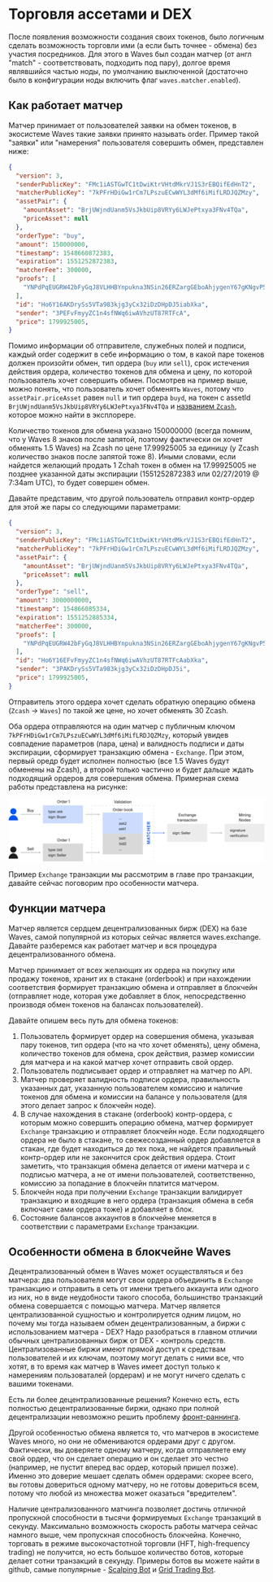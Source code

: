 # Торговля ассетами и DEX

После появления возможности создания своих токенов, было логичным сделать возможность торговли ими (а если быть точнее - обмена) без участия посредников. Для этого в Waves был создан матчер (от англ "match" - соответствовать, подходить под пару), долгое время являвшийся частью ноды, по умолчанию выключенной (достаточно было в конфигурации ноды включить флаг `waves.matcher.enabled`).

## Как работает матчер

Матчер принимает от пользователей заявки на обмен токенов, в экосистеме Waves такие заявки принято называть order. Пример такой "заявки" или "намерения" пользователя совершить обмен, представлен ниже:

```json
{
  "version": 3,
  "senderPublicKey": "FMc1iASTGwTC1tDwiKtrVHtdMkrVJ1S3rEBQifEdHnT2",
  "matcherPublicKey": "7kPFrHDiGw1rCm7LPszuECwWYL3dMf6iMifLRDJQZMzy",
  "assetPair": {
    "amountAsset": "BrjUWjndUanm5VsJkbUip8VRYy6LWJePtxya3FNv4TQa",
    "priceAsset": null
  },
  "orderType": "buy",
  "amount": 150000000,
  "timestamp": 1548660872383,
  "expiration": 1551252872383,
  "matcherFee": 300000,
  "proofs": [
    "YNPdPqEUGRW42bFyGqJ8VLHHBYnpukna3NSin26ERZargGEboAhjygenY67gKNgvP5nm5ZV8VGZW3bNtejSKGEa"
  ],
  "id": "Ho6Y16AKDrySs5VTa983kjg3yCx32iDzDHpDJ5iabXka",
  "sender": "3PEFvFmyyZC1n4sfNWq6iwAVhzUT87RTFcA",
  "price": 1799925005,
}
```

Помимо информации об отправителе, служебных полей и подписи, каждый order содержит в себе информацию о том, в какой паре токенов должен произойти обмен, тип ордера (`buy` или `sell`), срок истечения действия ордера, количество токенов для обмена и цену, по которой пользователь хочет совершить обмен. Посмотрев на пример выше, можно понять, что пользователь хочет обменять `Waves`, потому что `assetPair.priceAsset` равен `null` и тип ордера `buyd`, на токен c assetId `BrjUWjndUanm5VsJkbUip8VRYy6LWJePtxya3FNv4TQa` и [названием `Zcash`](https://wavesexplorer.com/tx/BrjUWjndUanm5VsJkbUip8VRYy6LWJePtxya3FNv4TQa), которое можно найти в эксплорере.

Количество токенов для обмена указано 150000000 (всегда помним, что у Waves 8 знаков после запятой, поэтому фактически он хочет обменять 1.5 Waves) на Zcash по цене 17.99925005 за единицу (у Zcash количество знаков после запятой тоже 8). Иными словами, если найдется желающий продать 1 Zchah токен в обмен на 17.99925005 не позднее указанной даты экспирации (1551252872383 или 02/27/2019 @ 7:34am UTC), то будет совершен обмен.

Давайте представим, что другой пользователь отправил контр-ордер для этой же пары со следующими параметрами:

```json 
{
  "version": 3,
  "senderPublicKey": "FMc1iASTGwTC1tDwiKtrVHtdMkrVJ1S3rEBQifEdHnT2",
  "matcherPublicKey": "7kPFrHDiGw1rCm7LPszuECwWYL3dMf6iMifLRDJQZMzy",
  "assetPair": {
    "amountAsset": "BrjUWjndUanm5VsJkbUip8VRYy6LWJePtxya3FNv4TQa",
    "priceAsset": null
  },
  "orderType": "sell",
  "amount": 3000000000,
  "timestamp": 154866085334,
  "expiration": 1551252885334,
  "matcherFee": 300000,
  "proofs": [
    "YNPdPqEUGRW42bFyGqJ8VLHHBYnpukna3NSin26ERZargGEboAhjygenY67gKNgvP5nm5ZV8VGZW3bNtejSKGEa"
  ],
  "id": "Ho6Y16EFvFmyyZC1n4sfNWq6iwAVhzUT87RTFcAabXka",
  "sender": "3PAKDrySs5VTa983kjg3yCx32iDzDHpDJ5i",
  "price": 1799925005,
}
```

Отправитель этого ордера хочет сделать обратную операцию обмена (`Zcash` -> `Waves`) по такой же цене, но хочет обменять 30 Zcash.

Оба ордера отправляются на один матчер с публичным ключом `7kPFrHDiGw1rCm7LPszuECwWYL3dMf6iMifLRDJQZMzy`, который увидев совпадение параметров (пара, цена) и валидность подписи и даты экспирации, сформирует транзакцию обмена - `Exchange`. При этом, первый оредр будет исполнен полностью (все 1.5 Waves будут обменены на Zcash), а второй только частично и будет дальше ждать подходящий ордеров для совершения обмена. Примерная схема работы представлена на рисунке:

![How matching works](./assets/4-4-1-how-dex-works.png "How matching workks")

Пример `Exchange` транзакции мы рассмотрим в главе про транзакции, давайте сейчас поговорим про особенности матчера.

## Функции матчера

Матчер является сердцем децентрализованных бирж (DEX) на базе Waves, cамой популярной из которых сейчас является waves.exchange. Давайте разберемся как работает матчер и вся процедура децентрализованного обмена.

Матчер принимает от всех желающих их ордера на покупку или продажу токенов, хранит их в стакане (orderbook) и при нахождении соответствия формирует транзакцию обмена и отправляет в блокчейн (отправляет ноде, которая уже добавляет в блок, непосредственно производя обмен токенов на балансах пользователей).

Давайте опишем весь путь для обмена токенов:

1. Пользователь формирует ордер на совершения обмена, указывая пару токенов, тип ордера (что на что хочет обменять), цену обмена, количество токенов для обмена, срок действия, размер комиссии для матчера и на какой матчер хочет отправить свой ордер.
2. Пользователь подписывает ордер и отправляет на матчер по API.
3. Матчер проверяет валидность подписи ордера, правильность указанных дат, указанную пользователем комиссию и наличие токенов для обмена и комиссии на балансе у пользователя (для этого делает запрос к блокчейн ноде).
4. В случае нахождения в стакане (orderbook) контр-ордера, с которым можно совершить операцию обмена, матчер формирует `Exchange` транзакцию и отправляет блокчейн ноде. Если подходящего ордера не было в стакане, то свежесозданный ордер добавляется в стакан, где будет находиться до тех пока, не найдется правильный контр-ордер или не закончится срок действия ордера. Стоит заметить, что транзакция обмена делается от имени матчера и с подписью матчера, а не от имени пользователей, соответственно, комиссию за попадание в блокчейн платится матчером.
5. Блокчейн нода при получении `Exchange` транзакции валидирует транзакцию и входящие в него ордера (транзакция обмена в себя включает сами ордера тоже) и добавляет в блок.
6. Состояние балансов аккаунтов в блокчейне меняется в соответствии с параметрами `Exchange` транзакции.

## Особенности обмена в блокчейне Waves

Децентрализованный обмен в Waves может осуществляться и без матчера: два пользователя могут свои ордера объединить в `Exchange` транзакцию и отправить в сеть от имени третьего аккаунта или одного из них, но в виде неудобности такого способа, большинство транзакций обмена совершается с помощью матчера. Матчер является централизованной сущностью и контролируется одним лицом, но почему мы тогда называем обмен децентрализованным, а биржи с использованием матчера - DEX? Надо разобраться в главном отличии обычных централизованных бирж от DEX - контроль средств. Централизованные биржи имеют прямой доступ к средствам пользователей и их ключам, поэтому могут делать с ними все, что хотят, в то время как матчер в Waves имеет доступ только к намерениям пользоваталей (ордерам) и не могут ничего сделать с вашими токенами.

Есть ли более децентрализованные решения? Конечно есть, есть полностью децентрализованные биржи, однако при полной децентрализации невозможно решить проблему [фронт-раннинга](https://www.investopedia.com/terms/f/frontrunning.asp).

Другой особенностью обмена является то, что матчеров в экосистеме Waves много, но они не обмениваются ордерами друг с другом. Фактически, вы доверяете одному матчеру, когда отправляете ему свой ордер, что он сделает операцию и он сделает это честно (например, не пустит вперед вас ордер, который пришел позже). Именно это доверие мешает сделать обмен ордерами: скорее всего, вы готовы довериться одному матчеру, но не готовы довериться всем, потому что любой из множества может оказаться "вредителем".

Наличие централизованного матчинга позволяет достичь отличной пропускной способности в тысячи формируемых `Exchange` транзакций в секунду. Максимально возможность скорость работы матчера сейчас намного выше, чем пропускная способность блокчейна. Конечно, торговать в режиме высокочастотной торговли (HFT, high-frequency trading) не получится, но есть большое количество ботов, которые делает сотни транзакций в секунду. Примеры ботов вы можете найти в github, самые популярные - [Scalping Bot](https://docs.wavesplatform.com/en/building-apps/waves-api-and-sdk/examples/trading-bot) и [Grid Trading Bot](https://github.com/PyWaves/BlackBot).